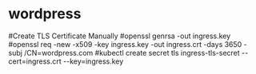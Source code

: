 # wordpress

#Create TLS Certificate Manually 
#openssl genrsa -out ingress.key
#openssl req -new -x509 -key ingress.key -out ingress.crt -days 3650 -subj /CN=wordpress.com
#kubectl create secret tls ingress-tls-secret   --cert=ingress.crt --key=ingress.key
